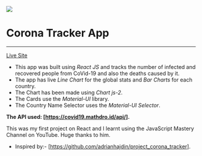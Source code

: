 ![](https://socialify.git.ci/GunjanDhanuka/corona-tracker-app/image?description=1&descriptionEditable=Tracks%20and%20displays%20COVID%20stats%20from%20around%20the%20world.&font=Raleway&forks=1&language=1&owner=1&pattern=Plus&stargazers=1&theme=Light)


# Corona Tracker App
----------------------

[Live Site](https://gunjandhanuka.github.io/corona-tracker-app/)

+ This app was built using *React JS* and tracks the number of infected and recovered people from CoVid-19 and also the deaths caused by it.
+ The app has live *Line Chart* for the global stats and *Bar Charts* for each country.
+ The Chart has been made using *Chart js-2*.
+ The Cards use the *Material-UI* library.
+ The Country Name Selector uses the *Material-UI Selector*.

**The API used: [https://covid19.mathdro.id/api/].**

This was my first project on React and I learnt using the JavaScript Mastery Channel on YouTube. Huge thanks to him.
+ Inspired by:- [https://github.com/adrianhajdin/project_corona_tracker].
